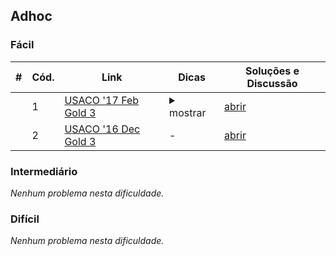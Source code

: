 ## Adhoc

### Fácil
|#|Cód.|Link|Dicas|Soluções e Discussão|
|-|-|-|-|-|
||1|[USACO '17 Feb Gold 3](http://www.usaco.org/index.php?page=viewproblem2&cpid=719)|<details><summary>mostrar</summary>some tip</details>|[abrir](../.data/1)|
||2|[USACO '16 Dec Gold 3](http://www.usaco.org/index.php?page=viewproblem2&cpid=671)|-|[abrir](../.data/2)|

### Intermediário
_Nenhum problema nesta dificuldade._

### Difícil
_Nenhum problema nesta dificuldade._

